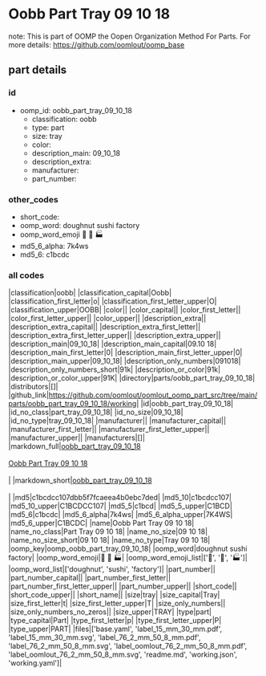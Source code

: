 # Oobb Part Tray 09 10 18  

note: This is part of OOMP the Oopen Organization Method For Parts. For more details: https://github.com/oomlout/oomp_base

##  part details





### id
* oomp_id: oobb_part_tray_09_10_18
  * classification: oobb
  * type: part
  * size: tray
  * color: 
  * description_main: 09_10_18
  * description_extra: 
  * manufacturer: 
  * part_number: 

### other_codes
* short_code: 
* oomp_word: doughnut sushi factory
* oomp_word_emoji :doughnut: :sushi: :factory:
* md5_6_alpha: 7k4ws
* md5_6: c1bcdc

### all codes 
|classification|oobb|
|classification_capital|Oobb|
|classification_first_letter|o|
|classification_first_letter_upper|O|
|classification_upper|OOBB|
|color||
|color_capital||
|color_first_letter||
|color_first_letter_upper||
|color_upper||
|description_extra||
|description_extra_capital||
|description_extra_first_letter||
|description_extra_first_letter_upper||
|description_extra_upper||
|description_main|09_10_18|
|description_main_capital|09.10 18|
|description_main_first_letter|0|
|description_main_first_letter_upper|0|
|description_main_upper|09_10_18|
|description_only_numbers|091018|
|description_only_numbers_short|91k|
|description_or_color|91k|
|description_or_color_upper|91K|
|directory|parts/oobb_part_tray_09_10_18|
|distributors|[]|
|github_link|https://github.com/oomlout/oomlout_oomp_part_src/tree/main/parts/oobb_part_tray_09_10_18/working|
|id|oobb_part_tray_09_10_18|
|id_no_class|part_tray_09_10_18|
|id_no_size|09_10_18|
|id_no_type|tray_09_10_18|
|manufacturer||
|manufacturer_capital||
|manufacturer_first_letter||
|manufacturer_first_letter_upper||
|manufacturer_upper||
|manufacturers|[]|
|markdown_full|[oobb_part_tray_09_10_18](https://github.com/oomlout/oomlout_oomp_part_src/tree/main/parts/oobb_part_tray_09_10_18/working)<br>[](https://github.com/oomlout/oomlout_oomp_part_src/tree/main/parts/oobb_part_tray_09_10_18/working)<br>[Oobb Part Tray 09 10 18](https://github.com/oomlout/oomlout_oomp_part_src/tree/main/parts/oobb_part_tray_09_10_18/working)<br><br>|
|markdown_short|[oobb_part_tray_09_10_18](https://github.com/oomlout/oomlout_oomp_part_src/tree/main/parts/oobb_part_tray_09_10_18/working)<br><br>|
|md5|c1bcdcc107dbb5f7fcaeea4b0ebc7ded|
|md5_10|c1bcdcc107|
|md5_10_upper|C1BCDCC107|
|md5_5|c1bcd|
|md5_5_upper|C1BCD|
|md5_6|c1bcdc|
|md5_6_alpha|7k4ws|
|md5_6_alpha_upper|7K4WS|
|md5_6_upper|C1BCDC|
|name|Oobb Part Tray 09 10 18|
|name_no_class|Part Tray 09 10 18|
|name_no_size|09 10 18|
|name_no_size_short|09 10 18|
|name_no_type|Tray 09 10 18|
|oomp_key|oomp_oobb_part_tray_09_10_18|
|oomp_word|doughnut sushi factory|
|oomp_word_emoji|:doughnut: :sushi: :factory:|
|oomp_word_emoji_list|[':doughnut:', ':sushi:', ':factory:']|
|oomp_word_list|['doughnut', 'sushi', 'factory']|
|part_number||
|part_number_capital||
|part_number_first_letter||
|part_number_first_letter_upper||
|part_number_upper||
|short_code||
|short_code_upper||
|short_name||
|size|tray|
|size_capital|Tray|
|size_first_letter|t|
|size_first_letter_upper|T|
|size_only_numbers||
|size_only_numbers_no_zeros||
|size_upper|TRAY|
|type|part|
|type_capital|Part|
|type_first_letter|p|
|type_first_letter_upper|P|
|type_upper|PART|
|files|['base.yaml', 'label_15_mm_30_mm.pdf', 'label_15_mm_30_mm.svg', 'label_76_2_mm_50_8_mm.pdf', 'label_76_2_mm_50_8_mm.svg', 'label_oomlout_76_2_mm_50_8_mm.pdf', 'label_oomlout_76_2_mm_50_8_mm.svg', 'readme.md', 'working.json', 'working.yaml']|
